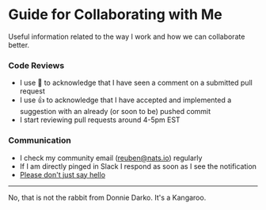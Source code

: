 # Guide for Collaborating with Me
Useful information related to the way I work and how we can collaborate better.

### Code Reviews
- I use 👀 to acknowledge that I have seen a comment on a submitted pull request
- I use 👍 to acknowledge that I have accepted and implemented a suggestion with an already (or soon to be) pushed commit
- I start reviewing pull requests around 4-5pm EST

### Communication
- I check my community email (reuben@nats.io) regularly 
- If I am directly pinged in Slack I respond as soon as I see the notification
- [Please don't just say hello](https://no-hello.com)

---
No, that is not the rabbit from Donnie Darko. It's a Kangaroo.

